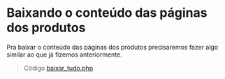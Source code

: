 # Baixando o conteúdo das páginas dos produtos

Pra baixar o conteúdo das páginas dos produtos precisaremos fazer algo similar ao que já fizemos anteriormente.

> Código [baixar_tudo.php](/baixar_tudo.php)